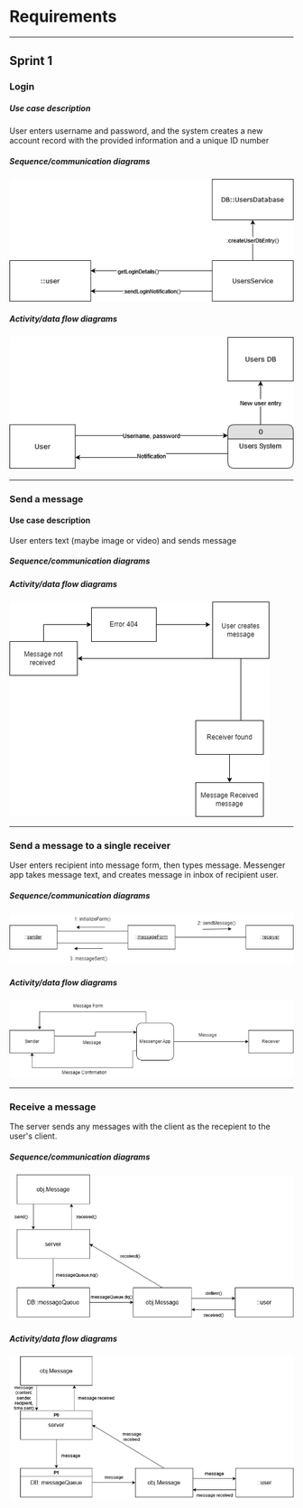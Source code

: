 # Requirements

---

## Sprint 1

### Login

##### Use case description

User enters username and password, and the system creates a new account record with the provided information and a unique ID number

##### Sequence/communication diagrams

![Login Comm.png](assets/6fdbcd04e722173be6313151d0a9a746e7402b6b.png)



##### Activity/data flow diagrams

![Login Data Flow.drawio.png](assets/249e5f1040a60bf5a182b31e4187cd7d48b5de11.png)



---

### Send a message

#### Use case description

User enters text (maybe image or video) and sends message

##### Sequence/communication diagrams



##### Activity/data flow diagrams

![login Dat Flow.draw.io.png](assets/Send_Message.png)

---

### Send a message to a single receiver

User enters recipient into message form, then types message. Messenger app takes message text, and creates message in inbox of recipient user.

##### Sequence/communication diagrams

![SglReceiver Comm.png](assets/CommDiagram.drawio.png)

##### Activity/data flow diagrams

![SglReceiver DFD.png](assets/DFD.drawio.png)

---

### Receive a message

The server sends any messages with the client as the recepient to the user's client.

##### Sequence/communication diagrams

![Receive Message Communication.drawio.png](assets/Receive%20Message%20Communication.drawio.png)

##### Activity/data flow diagrams

![Receive Message Dataflow.drawio.png](assets/Receive%20Message%20Dataflow.drawio.png)


